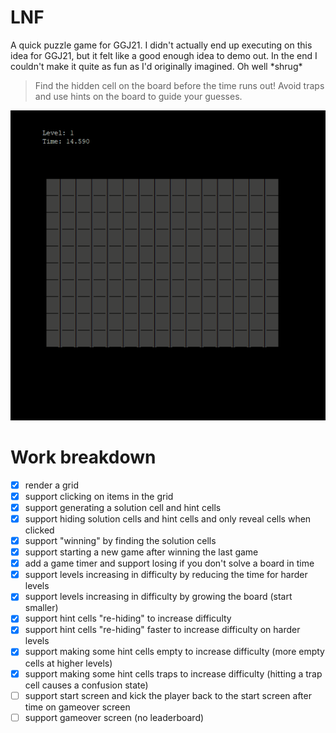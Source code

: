 # LNF

A quick puzzle game for GGJ21. I didn't actually end up executing on this idea for GGJ21, but it felt like a good enough idea to demo out. In the end I couldn't make it quite as fun as I'd originally imagined. Oh well \*shrug\*

> Find the hidden cell on the board before the time runs out! Avoid traps and use hints on the board to guide your guesses.

![Demo image](demo/05_traps-empty-cells-and-more.gif)

# Work breakdown

* [X] render a grid
* [X] support clicking on items in the grid
* [X] support generating a solution cell and hint cells
* [X] support hiding solution cells and hint cells and only reveal cells when clicked
* [X] support "winning" by finding the solution cells
* [X] support starting a new game after winning the last game
* [X] add a game timer and support losing if you don't solve a board in time
* [X] support levels increasing in difficulty by reducing the time for harder levels
* [X] support levels increasing in difficulty by growing the board (start smaller)
* [X] support hint cells "re-hiding" to increase difficulty
* [X] support hint cells "re-hiding" faster to increase difficulty on harder levels
* [X] support making some hint cells empty to increase difficulty (more empty cells at higher levels)
* [X] support making some hint cells traps to increase difficulty (hitting a trap cell causes a confusion state)
* [ ] support start screen and kick the player back to the start screen after time on gameover screen
* [ ] support gameover screen (no leaderboard)
